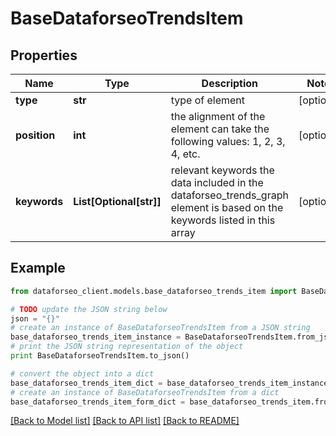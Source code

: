 # BaseDataforseoTrendsItem


## Properties

Name | Type | Description | Notes
------------ | ------------- | ------------- | -------------
**type** | **str** | type of element | [optional] 
**position** | **int** | the alignment of the element can take the following values: 1, 2, 3, 4, etc. | [optional] 
**keywords** | **List[Optional[str]]** | relevant keywords the data included in the dataforseo_trends_graph element is based on the keywords listed in this array | [optional] 

## Example

```python
from dataforseo_client.models.base_dataforseo_trends_item import BaseDataforseoTrendsItem

# TODO update the JSON string below
json = "{}"
# create an instance of BaseDataforseoTrendsItem from a JSON string
base_dataforseo_trends_item_instance = BaseDataforseoTrendsItem.from_json(json)
# print the JSON string representation of the object
print BaseDataforseoTrendsItem.to_json()

# convert the object into a dict
base_dataforseo_trends_item_dict = base_dataforseo_trends_item_instance.to_dict()
# create an instance of BaseDataforseoTrendsItem from a dict
base_dataforseo_trends_item_form_dict = base_dataforseo_trends_item.from_dict(base_dataforseo_trends_item_dict)
```
[[Back to Model list]](../README.md#documentation-for-models) [[Back to API list]](../README.md#documentation-for-api-endpoints) [[Back to README]](../README.md)


